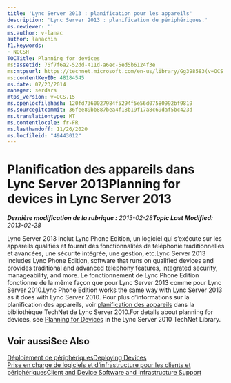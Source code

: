 ```yaml
---
title: 'Lync Server 2013 : planification pour les appareils'
description: 'Lync Server 2013 : planification de périphériques.'
ms.reviewer: ''
ms.author: v-lanac
author: lanachin
f1.keywords:
- NOCSH
TOCTitle: Planning for devices
ms:assetid: 76f7f6a2-52dd-411d-a6ec-5ed5b6124f3e
ms:mtpsurl: https://technet.microsoft.com/en-us/library/Gg398583(v=OCS.15)
ms:contentKeyID: 48184545
ms.date: 07/23/2014
manager: serdars
mtps_version: v=OCS.15
ms.openlocfilehash: 120fd7360027984f5294f5e56d07580992bf9819
ms.sourcegitcommit: 36fee89bb887bea4f18b19f17a8c69daf5bc423d
ms.translationtype: MT
ms.contentlocale: fr-FR
ms.lasthandoff: 11/26/2020
ms.locfileid: "49443012"
---
```

# <a name="planning-for-devices-in-lync-server-2013"></a><span data-ttu-id="d2e45-103">Planification des appareils dans Lync Server 2013</span><span class="sxs-lookup"><span data-stu-id="d2e45-103">Planning for devices in Lync Server 2013</span></span>

<div data-xmlns="http://www.w3.org/1999/xhtml">

<div class="topic" data-xmlns="http://www.w3.org/1999/xhtml" data-msxsl="urn:schemas-microsoft-com:xslt" data-cs="https://msdn.microsoft.com/">

<div data-asp="https://msdn2.microsoft.com/asp">



</div>

<div id="mainSection">

<div id="mainBody"><span data-ttu-id="d2e45-104">

<span> </span></span><span class="sxs-lookup"><span data-stu-id="d2e45-104">

<span> </span></span></span>

<span data-ttu-id="d2e45-105">_**Dernière modification de la rubrique :** 2013-02-28_</span><span class="sxs-lookup"><span data-stu-id="d2e45-105">_**Topic Last Modified:** 2013-02-28_</span></span>

<span data-ttu-id="d2e45-106">Lync Server 2013 inclut Lync Phone Edition, un logiciel qui s’exécute sur les appareils qualifiés et fournit des fonctionnalités de téléphonie traditionnelles et avancées, une sécurité intégrée, une gestion, etc.</span><span class="sxs-lookup"><span data-stu-id="d2e45-106">Lync Server 2013 includes Lync Phone Edition, software that runs on qualified devices and provides traditional and advanced telephony features, integrated security, manageability, and more.</span></span> <span data-ttu-id="d2e45-107">Le fonctionnement de Lync Phone Edition fonctionne de la même façon que pour Lync Server 2013 comme pour Lync Server 2010.</span><span class="sxs-lookup"><span data-stu-id="d2e45-107">Lync Phone Edition works the same way with Lync Server 2013 as it does with Lync Server 2010.</span></span> <span data-ttu-id="d2e45-108">Pour plus d’informations sur la planification des appareils, voir [planification des appareils](https://go.microsoft.com/fwlink/p/?linkid=285880) dans la bibliothèque TechNet de Lync Server 2010.</span><span class="sxs-lookup"><span data-stu-id="d2e45-108">For details about planning for devices, see [Planning for Devices](https://go.microsoft.com/fwlink/p/?linkid=285880) in the Lync Server 2010 TechNet Library.</span></span>

<div>

## <a name="see-also"></a><span data-ttu-id="d2e45-109">Voir aussi</span><span class="sxs-lookup"><span data-stu-id="d2e45-109">See Also</span></span>


[<span data-ttu-id="d2e45-110">Déploiement de périphériques</span><span class="sxs-lookup"><span data-stu-id="d2e45-110">Deploying Devices</span></span>](https://go.microsoft.com/fwlink/p/?linkid=285881)  
[<span data-ttu-id="d2e45-111">Prise en charge de logiciels et d’infrastructure pour les clients et périphériques</span><span class="sxs-lookup"><span data-stu-id="d2e45-111">Client and Device Software and Infrastructure Support</span></span>](https://go.microsoft.com/fwlink/p/?linkid=285882)  
  

<span data-ttu-id="d2e45-112"></div>

</div>

<span> </span>

</div>

</div>

</span><span class="sxs-lookup"><span data-stu-id="d2e45-112"></div>

</div>

<span> </span>

</div>

</div>

</span></span></div>

